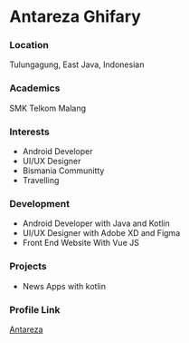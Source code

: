 # Antareza Ghifary

### Location

Tulungagung, East Java, Indonesian

### Academics

SMK Telkom Malang

### Interests

- Android Developer
- UI/UX Designer
- Bismania Communitty
- Travelling

### Development

- Android Developer with Java and Kotlin
- UI/UX Designer with Adobe XD and Figma
- Front End Website With Vue JS

### Projects

- News Apps with kotlin

### Profile Link

[Antareza](https://github.com/antarezaghifary)
